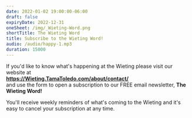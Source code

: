 ```yaml
---
date: 2022-01-02 19:00:00-06:00
draft: false
expiryDate: 2022-12-31
oneSheet: /img/_Wieting-Word.png
shortTitle: The Wieting Word
title: Subscribe to the Wieting Word!
audio: /audio/happy-1.mp3
duration: 15000
---
```


If you'd like to know what's happening at the Wieting please visit our website at  
**https://Wieting.TamaToledo.com/about/contact/**  
and use the form to open a subscription to our FREE email newsletter, **The Wieting Word!**  

You'll receive weekly reminders of what's coming to the Wieting and it's easy to cancel your subscription at any time.  
